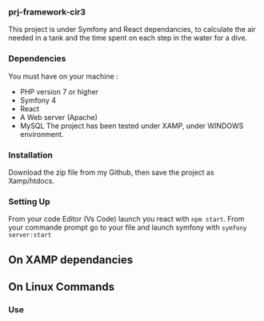 ### prj-framework-cir3

This project is under Symfony and React dependancies, to calculate the air needed in a tank and the time spent on each step in the water for a dive.

### Dependencies

You must have on your machine :

- PHP version 7 or higher
- Symfony 4
- React
- A Web server (Apache)
- MySQL 
The project has been tested under XAMP, under WINDOWS environment.

### Installation

Download the zip file from my Github, then save the project as Xamp/htdocs.

### Setting Up

From your code Editor (Vs Code) launch you react with `npm start`.
From your commande prompt go to your file and launch symfony with `symfony server:start`

## On XAMP dependancies


## On Linux Commands

### Use



